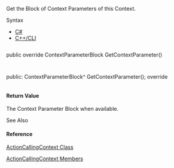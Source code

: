 Get the Block of Context Parameters of this Context.

Syntax

* [C#](#i-syntax-CS)
* [C++/CLI](#i-syntax-CPP2005)

```
```
public override ContextParameterBlock GetContextParameter()
```
```

```
```
public:
ContextParameterBlock^ GetContextParameter(); override
```
```

#### Return Value

The Context Parameter Block when available.



See Also

#### Reference

[ActionCallingContext Class](Eplan.EplApi.AFu~Eplan.EplApi.ApplicationFramework.ActionCallingContext.html)
  
[ActionCallingContext Members](Eplan.EplApi.AFu~Eplan.EplApi.ApplicationFramework.ActionCallingContext_members.html)